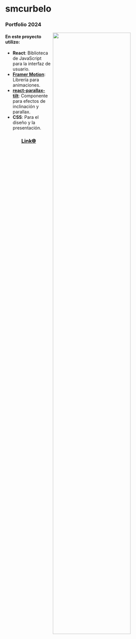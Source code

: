# smcurbelo
### Portfolio 2024

<img src="https://github.com/user-attachments/assets/30f7e3e6-f650-414c-9416-30e73ff199a0" width="70%" align="right"/>

#### En este proyecto utilizo:

- **React**: Biblioteca de JavaScript para la interfaz de usuario.
- **<a href="https://smcurbelo.com" target="_blank">Framer Motion</a>**: Librería para animaciones.
- **<a href="https://smcurbelo.com" target="_blank">react-parallax-tilt</a>**: Componente para efectos de inclinación y parallax.
- **CSS**: Para el diseño y la presentación.


<div align="center">
  
  ### <a href="https://smcurbelo.com" target="_blank">Link🌐</a>

</div>
